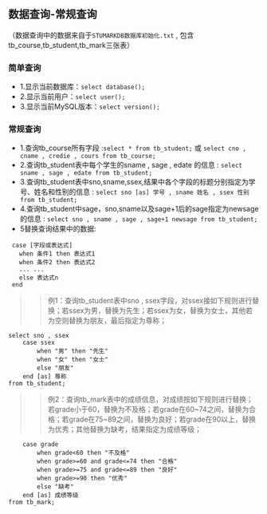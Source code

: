 ## 数据查询-常规查询
（数据查询中的数据来自于`STUMARKDB数据库初始化.txt` , 包含tb_course,tb_student,tb_mark三张表）
### 简单查询
- 1.显示当前数据库：`select database();`
- 2.显示当前用户：`select user();`
- 3.显示当前MySQL版本：`select version();`

### 常规查询
- 1.查询tb_course所有字段 :`select * from tb_student;` 或 `select cno , cname , credie , cours from tb_course;`
- 2.查询tb_student表中每个学生的sname , sage , edate 的信息 : `select sname , sage , edate from tb_student;`
- 3.查询tb_student表中sno,sname,ssex,结果中各个字段的标题分别指定为学号、姓名和性别的信息 : `select sno [as] 学号 , sname 姓名 , ssex 性别 from tb_student;`
- 4.查询tb_student中sage，sno,sname以及sage+1后的sage指定为newsage的信息 : `select sno , sname , sage , sage+1 newsage from tb_student;`
- 5替换查询结果中的数据:
 ```        
  case [字段或表达式]
    when 条件1 then 表达式1
    when 条件2 then 表达式2
    ... ...
    else 表达式n
  end
```
>> 例1：查询tb_student表中sno , ssex字段，对ssex接如下规则进行替换；若ssex为男，替换为先生；若ssex为女，替换为女士，其他若为空则替换为朋友，最后指定为尊称；
```
select sno , ssex
    case ssex
        when "男" then "先生"
        when "女" then "女士"
        else "朋友"
    end [as] 尊称
from tb_student;
```
>>例2：查询tb_mark表中的成绩信息，对成绩按如下规则进行替换；若grade小于60，替换为不及格；若grade在60~74之间，替换为合格；若grade在75~89之间，替换为良好；若grade在90以上，替换为优秀；其他替换为缺考，结果指定为成绩等级；
```select * 
    case grade
        when grade<60 then "不及格"
        when grade>=60 and grade<=74 then "合格"
        when grade>=75 and grade<=89 then "良好"
        when grade>=90 then "优秀"
        else "缺考"
    end [as] 成绩等级
from tb_mark;
```

